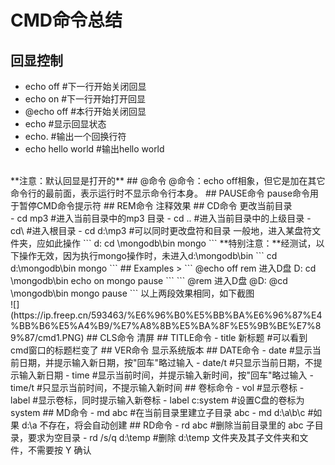 # CMD命令总结
## 回显控制
- echo off #下一行开始关闭回显
- echo on #下一行开始打开回显
- @echo off #本行开始关闭回显
- echo #显示回显状态
- echo. #输出一个回换行符
- echo hello world #输出hello world
</br>
**注意：默认回显是打开的**
## @命令
@命令：echo off相象，但它是加在其它命令行的最前面，表示运行时不显示命令行本身。
## PAUSE命令
pause命令用于暂停CMD命令提示符
## REM命令
注释效果
## CD命令
更改当前目录</br>
- cd mp3 #进入当前目录中的mp3 目录
- cd ..  #进入当前目录中的上级目录
- cd\    #进入根目录
- cd d:\mp3 #可以同时更改盘符和目录
一般地，进入某盘符文件夹，应如此操作
```
d:
cd \mongodb\bin
mongo
```
**特别注意：**经测试，以下操作无效，因为执行mongo操作时，未进入d:\mongodb\bin
```
cd d:\mongodb\bin
mongo
```
## Examples
>
```
@echo off
rem 进入D盘
D:
cd \mongodb\bin
echo on
mongo
pause
```
```
@rem 进入D盘
@D:
@cd \mongodb\bin
mongo
pause
```
以上两段效果相同，如下截图</br>
![](https://ip.freep.cn/593463/%E6%96%B0%E5%BB%BA%E6%96%87%E4%BB%B6%E5%A4%B9/%E7%A8%8B%E5%BA%8F%E5%9B%BE%E7%89%87/cmd1.PNG)
## CLS命令
清屏
## TITLE命令
- title 新标题 #可以看到cmd窗口的标题栏变了
## VER命令
显示系统版本
## DATE命令
- date #显示当前日期，并提示输入新日期，按"回车"略过输入
- date/t #只显示当前日期，不提示输入新日期
- time   #显示当前时间，并提示输入新时间，按"回车"略过输入
- time/t #只显示当前时间，不提示输入新时间
## 卷标命令
- vol #显示卷标
- label #显示卷标，同时提示输入新卷标
- label c:system #设置C盘的卷标为 system
## MD命令
- md abc #在当前目录里建立子目录 abc
- md d:\a\b\c #如果 d:\a 不存在，将会自动创建
## RD命令
- rd abc #删除当前目录里的 abc 子目录，要求为空目录
- rd /s/q d:\temp #删除 d:\temp 文件夹及其子文件夹和文件，不需要按 Y 确认
